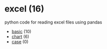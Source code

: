# excel (16)
python code for reading excel files using pandas

+ [basic](basic/README.md) (10)
+ [chart](chart/README.md) (6)
+ [case](case/README.md) (0)
